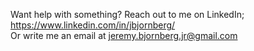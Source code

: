Want help with something?
Reach out to me on LinkedIn; https://www.linkedin.com/in/jbjornberg/<br/>
Or write me an email at jeremy.bjornberg.jr@gmail.com
